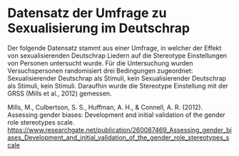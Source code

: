 # Datensatz der Umfrage zu Sexualisierung im Deutschrap
Der folgende Datensatz stammt aus einer Umfrage, in welcher der Effekt von sexualisierenden Deutschrap Liedern auf die Stereotype Einstellungen von Personen untersucht wurde. Für die Untersuchung wurden Versuchspersonen randomisiert drei Bedingungen zugeordnet: Sexualisierender Deutschrap als Stimuli, kein Sexualisierender Deutschrap als Stimuli, kein Stimuli. Daraufhin wurde die Stereotype Einstellung mit der GRSS (Mills et al., 2012) gemessen. 

Mills, M., Culbertson, S. S., Huffman, A. H., & Connell, A. R. (2012). Assessing gender biases: Development and initial validation of the gender role stereotypes scale. https://www.researchgate.net/publication/260087469_Assessing_gender_biases_Development_and_initial_validation_of_the_gender_role_stereotypes_scale
